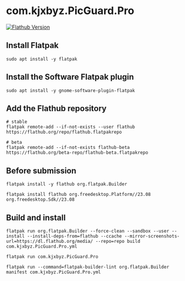 # com.kjxbyz.PicGuard.Pro

[![Flathub Version](https://img.shields.io/flathub/v/com.kjxbyz.PicGuard.Pro)](https://flathub.org/apps/com.kjxbyz.PicGuard.Pro)

## Install Flatpak

```shell
sudo apt install -y flatpak
```

## Install the Software Flatpak plugin

```shell
sudo apt install -y gnome-software-plugin-flatpak
```

## Add the Flathub repository

```shell
# stable
flatpak remote-add --if-not-exists --user flathub https://flathub.org/repo/flathub.flatpakrepo

# beta
flatpak remote-add --if-not-exists flathub-beta https://flathub.org/beta-repo/flathub-beta.flatpakrepo
```

## Before submission

```shell
flatpak install -y flathub org.flatpak.Builder

flatpak install flathub org.freedesktop.Platform//23.08 org.freedesktop.Sdk//23.08
```

## Build and install

```shell
flatpak run org.flatpak.Builder --force-clean --sandbox --user --install --install-deps-from=flathub --ccache --mirror-screenshots-url=https://dl.flathub.org/media/ --repo=repo build com.kjxbyz.PicGuard.Pro.yml
```

```shell
flatpak run com.kjxbyz.PicGuard.Pro
```

```shell
flatpak run --command=flatpak-builder-lint org.flatpak.Builder manifest com.kjxbyz.PicGuard.Pro.yml
```
